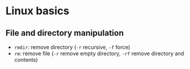 # Linux basics

## File and directory manipulation
*  `rmdir`: remove directory (`-r` recursive, `-f` force)
* `rm`: remove file (`-r` remove empty directory, `-rf` remove directory and contents)

